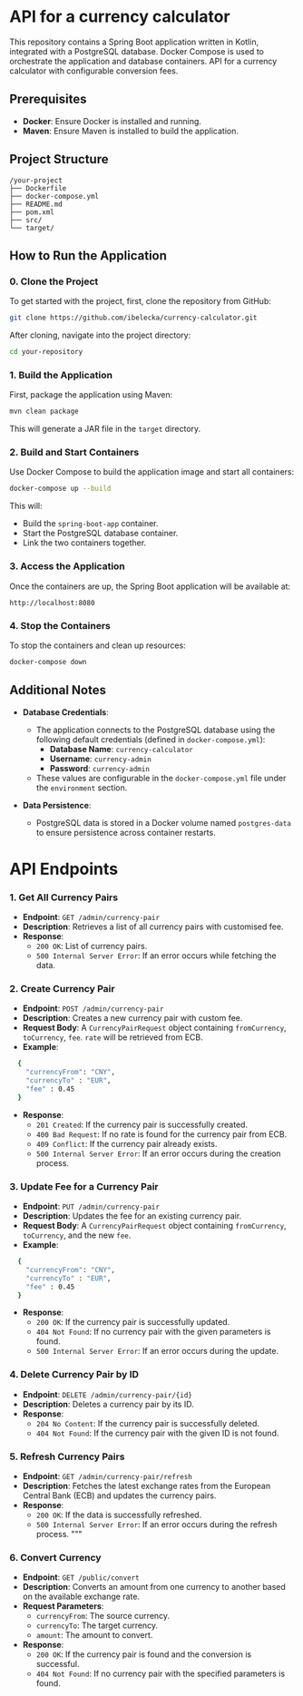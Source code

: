 
#  API for a currency calculator

This repository contains a Spring Boot application written in Kotlin, integrated with a PostgreSQL database. Docker Compose is used to orchestrate the application and database containers.
API for a currency calculator with configurable conversion fees.

## Prerequisites

- **Docker**: Ensure Docker is installed and running.
- **Maven**: Ensure Maven is installed to build the application.

## Project Structure

```
/your-project
├── Dockerfile
├── docker-compose.yml
├── README.md
├── pom.xml
├── src/
└── target/
```

## How to Run the Application

### 0. Clone the Project
To get started with the project, first, clone the repository from GitHub:

```bash
git clone https://github.com/ibelecka/currency-calculator.git
```

After cloning, navigate into the project directory:

```bash
cd your-repository
```

### 1. Build the Application

First, package the application using Maven:

```bash
mvn clean package
```


This will generate a JAR file in the `target` directory.

### 2. Build and Start Containers

Use Docker Compose to build the application image and start all containers:

```bash
docker-compose up --build
```

This will:
- Build the `spring-boot-app` container.
- Start the PostgreSQL database container.
- Link the two containers together.

### 3. Access the Application

Once the containers are up, the Spring Boot application will be available at:

```
http://localhost:8080
```

### 4. Stop the Containers

To stop the containers and clean up resources:

```bash
docker-compose down
```

## Additional Notes

- **Database Credentials**:
    - The application connects to the PostgreSQL database using the following default credentials (defined in `docker-compose.yml`):
        - **Database Name**: `currency-calculator`
        - **Username**: `currency-admin`
        - **Password**: `currency-admin`
    - These values are configurable in the `docker-compose.yml` file under the `environment` section.

- **Data Persistence**:
    - PostgreSQL data is stored in a Docker volume named `postgres-data` to ensure persistence across container restarts.

    
# API Endpoints

### 1. **Get All Currency Pairs**
- **Endpoint**: `GET /admin/currency-pair`
- **Description**: Retrieves a list of all currency pairs with customised fee.
- **Response**:
    - `200 OK`: List of currency pairs.
    - `500 Internal Server Error`: If an error occurs while fetching the data.

### 2. **Create Currency Pair**
- **Endpoint**: `POST /admin/currency-pair`
- **Description**: Creates a new currency pair with custom fee.
- **Request Body**: A `CurrencyPairRequest` object containing `fromCurrency`, `toCurrency`, `fee`. `rate` will be retrieved from ECB.
- **Example**: 
```bash
  {
    "currencyFrom": "CNY",
    "currencyTo" : "EUR",
    "fee" : 0.45
  }
```   
- **Response**:
    - `201 Created`: If the currency pair is successfully created.
    - `400 Bad Request`: If no rate is found for the currency pair from ECB.
    - `409 Conflict`: If the currency pair already exists.
    - `500 Internal Server Error`: If an error occurs during the creation process.

### 3. **Update Fee for a Currency Pair**
- **Endpoint**: `PUT /admin/currency-pair`
- **Description**: Updates the fee for an existing currency pair.
- **Request Body**: A `CurrencyPairRequest` object containing `fromCurrency`, `toCurrency`, and the new `fee`.
- **Example**:
```bash
  {
    "currencyFrom": "CNY",
    "currencyTo" : "EUR",
    "fee" : 0.45
  }
```  
- **Response**:
    - `200 OK`: If the currency pair is successfully updated.
    - `404 Not Found`: If no currency pair with the given parameters is found.
    - `500 Internal Server Error`: If an error occurs during the update.

### 4. **Delete Currency Pair by ID**
- **Endpoint**: `DELETE /admin/currency-pair/{id}`
- **Description**: Deletes a currency pair by its ID.
- **Response**:
    - `204 No Content`: If the currency pair is successfully deleted.
    - `404 Not Found`: If the currency pair with the given ID is not found.

### 5. **Refresh Currency Pairs**
- **Endpoint**: `GET /admin/currency-pair/refresh`
- **Description**: Fetches the latest exchange rates from the European Central Bank (ECB) and updates the currency pairs.
- **Response**:
    - `200 OK`: If the data is successfully refreshed.
    - `500 Internal Server Error`: If an error occurs during the refresh process.
      """

### 6. **Convert Currency**
- **Endpoint**: `GET /public/convert`
- **Description**: Converts an amount from one currency to another based on the available exchange rate.
- **Request Parameters**:
    - `currencyFrom`: The source currency.
    - `currencyTo`: The target currency.
    - `amount`: The amount to convert.
- **Response**:
    - `200 OK`: If the currency pair is found and the conversion is successful.
    - `404 Not Found`: If no currency pair with the specified parameters is found.



